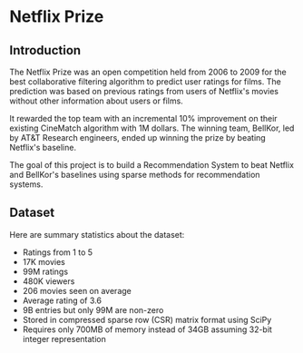 # Netflix Prize

## Introduction

The Netflix Prize was an open competition held from 2006 to 2009 for the best collaborative filtering algorithm to predict user ratings for films. The prediction was based on previous ratings from users of Netflix's movies without other information about users or films.
 
It rewarded the top team with an incremental 10% improvement on their existing CineMatch algorithm with 1M dollars. The winning team, BellKor, led by AT&T Research engineers, ended up winning the prize by beating Netflix's baseline.
 
The goal of this project is to build a Recommendation System to beat Netflix and BellKor's baselines using sparse methods for recommendation systems.

## Dataset 

Here are summary statistics about the dataset:

- Ratings from 1 to 5
- 17K movies
- 99M ratings
- 480K viewers
- 206 movies seen on average
- Average rating of 3.6
- 9B entries but only 99M are non-zero
- Stored in compressed sparse row (CSR) matrix format using SciPy
- Requires only 700MB of memory instead of 34GB assuming 32-bit integer representation

 
